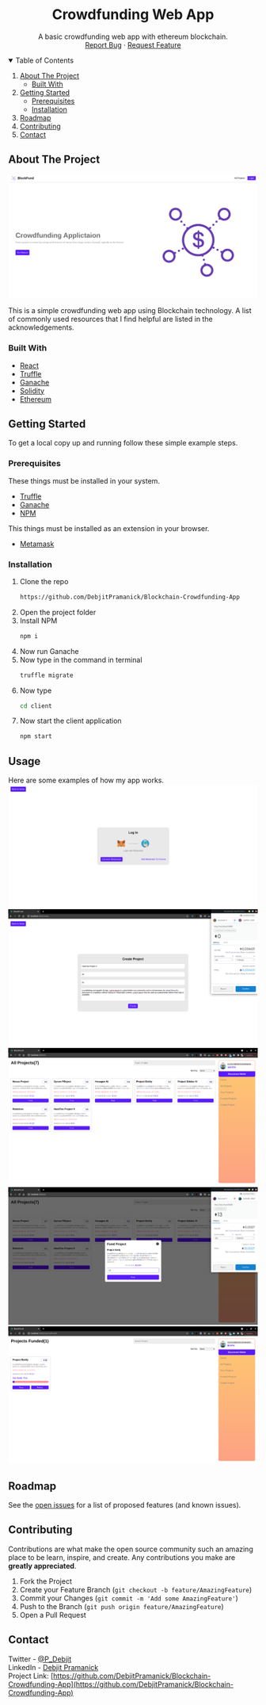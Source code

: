 <h1 align="center">Crowdfunding Web App</h1>
  <p align="center">
    A basic crowdfunding web app with ethereum blockchain.    <br />
    <a href="https://github.com/DebjitPramanick/Distributed-File-Storage/issues">Report Bug</a>
    ·
    <a href="https://github.com/DebjitPramanick/Distributed-File-Storage/issues">Request Feature</a>
  </p>
</p>



<!-- TABLE OF CONTENTS -->
<details open="open">
  <summary>Table of Contents</summary>
  <ol>
    <li>
      <a href="#about-the-project">About The Project</a>
      <ul>
        <li><a href="#built-with">Built With</a></li>
      </ul>
    </li>
    <li>
      <a href="#getting-started">Getting Started</a>
      <ul>
        <li><a href="#prerequisites">Prerequisites</a></li>
        <li><a href="#installation">Installation</a></li>
      </ul>
    </li>
    <li><a href="#roadmap">Roadmap</a></li>
    <li><a href="#contributing">Contributing</a></li>
    <li><a href="#contact">Contact</a></li>  </ol>
</details>



<!-- ABOUT THE PROJECT -->
## About The Project

<img src="./ss/ss1.png" alt=""/>
<br>

This is a simple crowdfunding web app using Blockchain technology.
A list of commonly used resources that I find helpful are listed in the acknowledgements.

### Built With
* [React](https://reactjs.org/)
* [Truffle](https://www.trufflesuite.com/truffle)
* [Ganache](https://www.trufflesuite.com/ganache)
* [Solidity](https://docs.soliditylang.org/en/v0.8.4/)
* [Ethereum](https://ethereum.org/en/)


<!-- GETTING STARTED -->
## Getting Started

To get a local copy up and running follow these simple example steps.

### Prerequisites

These things must be installed in your system.
* [Truffle](https://www.trufflesuite.com/truffle)
* [Ganache](https://www.trufflesuite.com/ganache)
* [NPM](https://nodejs.org/en/)

This things must be installed as an extension in your browser.
* [Metamask](https://chrome.google.com/webstore/detail/metamask/nkbihfbeogaeaoehlefnkodbefgpgknn?hl=en)

### Installation

1. Clone the repo
   ```sh
   https://github.com/DebjitPramanick/Blockchain-Crowdfunding-App
   ```
2. Open the project folder
3. Install NPM
	```sh
   npm i
   ```
4. Now run Ganache
5. Now type in the command in terminal
    ```sh
   truffle migrate
   ```
6. Now type
    ```sh
   cd client
   ```
7. Now start the client application
    ```sh
   npm start
   ```
   
<!-- USAGE EXAMPLES -->
## Usage

Here are some examples of how my app works.
<br>
<img src="./ss/ss2.png" alt=""/>
<br>
<img src="./ss/ss3.png" alt=""/>
<br>
<img src="./ss/ss4.png" alt=""/>
<br>
<img src="./ss/ss5.png" alt=""/>
<br>
<img src="./ss/ss6.png" alt=""/>
<br>

<!-- ROADMAP -->
## Roadmap

See the [open issues](https://github.com/DebjitPramanick/Blockchain-Crowdfunding-App) for a list of proposed features (and known issues).



<!-- CONTRIBUTING -->
## Contributing

Contributions are what make the open source community such an amazing place to be learn, inspire, and create. Any contributions you make are **greatly appreciated**.

1. Fork the Project
2. Create your Feature Branch (`git checkout -b feature/AmazingFeature`)
3. Commit your Changes (`git commit -m 'Add some AmazingFeature'`)
4. Push to the Branch (`git push origin feature/AmazingFeature`)
5. Open a Pull Request


<!-- CONTACT -->
## Contact

Twitter - [@P_Debjit](https://twitter.com/P_Debjit)<br/> 
LinkedIn - [Debjit Pramanick](https://www.linkedin.com/in/debjit-pramanick-7a6a971b1/)<br/> 
Project Link: [https://github.com/DebjitPramanick/Blockchain-Crowdfunding-App](https://github.com/DebjitPramanick/Blockchain-Crowdfunding-App)